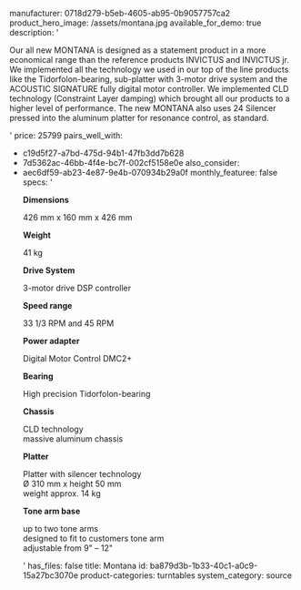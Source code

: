 manufacturer: 0718d279-b5eb-4605-ab95-0b9057757ca2
product_hero_image: /assets/montana.jpg
available_for_demo: true
description: '<p>Our all new MONTANA is designed as a statement product in a more economical range than the reference products INVICTUS and INVICTUS jr. We implemented all the technology we used in our top of the line products like the Tidorfolon-bearing, sub-platter with 3-motor drive system and the ACOUSTIC SIGNATURE fully digital motor controller. We implemented CLD technology (Constraint Layer damping) which brought all our products to a higher level of performance. The new MONTANA also uses 24 Silencer pressed into the aluminum platter for resonance control, as standard.</p>'
price: 25799
pairs_well_with:
  - c19d5f27-a7bd-475d-94b1-47fb3dd7b628
  - 7d5362ac-46bb-4f4e-bc7f-002cf5158e0e
also_consider:
  - aec6df59-ab23-4e87-9e4b-070934b29a0f
monthly_featuree: false
specs: '<p><strong>Dimensions</strong></p><p>426 mm x 160 mm x 426 mm</p><p><strong>Weight</strong></p><p>41 kg</p><p><strong>Drive System</strong></p><p>3-motor drive DSP controller</p><p><strong>Speed range</strong></p><p>33 1/3 RPM and 45 RPM</p><p><strong>Power adapter</strong></p><p>Digital Motor Control DMC2+</p><p><strong>Bearing</strong></p><p>High precision Tidorfolon-bearing</p><p><strong>Chassis</strong></p><p>CLD technology<br>massive aluminum chassis</p><p><strong>Platter</strong></p><p>Platter with silencer technology<br>Ø 310 mm x height 50 mm<br>weight approx. 14 kg</p><p><strong>Tone arm base</strong></p><p>up to two tone arms<br>designed to fit to customers tone arm<br>adjustable from 9" – 12"</p>'
has_files: false
title: Montana
id: ba879d3b-1b33-40c1-a0c9-15a27bc3070e
product-categories: turntables
system_category: source
